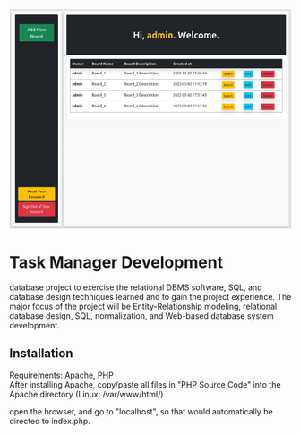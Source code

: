 ![demo](https://raw.githubusercontent.com/armixz/Task-Manager-Development/main/demo.PNG)
  
# Task Manager Development
 database project to exercise the relational DBMS  software, SQL, and database design techniques learned and to gain the project experience. The  major focus of the project will be Entity-Relationship modeling, relational database design, SQL,  normalization, and Web-based database system development.  

## Installation

Requirements: Apache, PHP  
After installing Apache, copy/paste all files in "PHP Source Code" into the Apache directory (Linux: /var/www/html/)  
  
open the browser, and go to "localhost", so that would automatically be directed to index.php.
  

